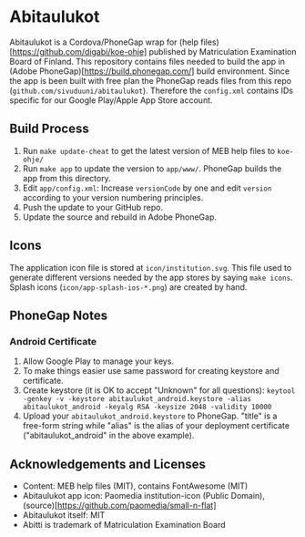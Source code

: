 # Abitaulukot

Abitaulukot is a Cordova/PhoneGap wrap for (help files)[https://github.com/digabi/koe-ohje] published by Matriculation Examination Board of Finland. This repository contains files needed to build the app in (Adobe PhoneGap)[https://build.phonegap.com/] build environment. Since the app is been built with free plan the PhoneGap reads files from this repo (`github.com/sivuduuni/abitaulukot`). Therefore the `config.xml` contains IDs specific for our Google Play/Apple App Store account.

## Build Process

 1. Run `make update-cheat` to get the latest version of MEB help files to `koe-ohje/`
 1. Run `make app` to update the version to `app/www/`. PhoneGap builds the app from this directory.
 1. Edit `app/config.xml`: Increase `versionCode` by one and edit `version` according to your version numbering principles.
 1. Push the update to your GitHub repo.
 1. Update the source and rebuild in Adobe PhoneGap.

## Icons

The application icon file is stored at `icon/institution.svg`. This file used to generate different versions needed by the app stores by saying
`make icons`. Splash icons (`icon/app-splash-ios-*.png`) are created by hand.

## PhoneGap Notes

### Android Certificate

 1. Allow Google Play to manage your keys.
 1. To make things easier use same password for creating keystore and certificate.
 1. Create keystore (it is OK to accept "Unknown" for all questions):
    `keytool -genkey -v -keystore abitaulukot_android.keystore -alias abitaulukot_android -keyalg RSA -keysize 2048 -validity 10000`
 1. Upload your `abitaulukot_android.keystore` to PhoneGap. "title" is a free-form string while "alias" is the alias of your
    deployment certificate ("abitaulukot_android" in the above example).

## Acknowledgements and Licenses

 * Content: MEB help files (MIT), contains FontAwesome (MIT)
 * Abitaulukot app icon: Paomedia institution-icon (Public Domain), (source)[https://github.com/paomedia/small-n-flat]
 * Abitaulukot itself: MIT
 * Abitti is trademark of Matriculation Examination Board
